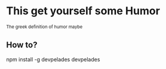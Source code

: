 # This get yourself some Humor
<small>The greek definition of humor maybe</small>
## How to?
npm install -g devpelades
devpelades